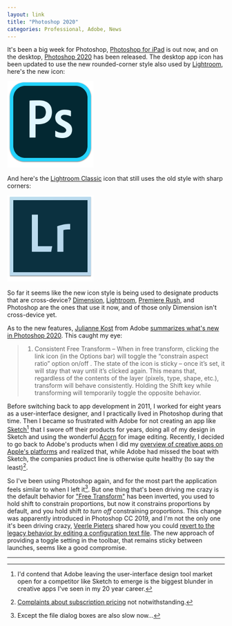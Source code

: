 ```yaml
---
layout: link
title: "Photoshop 2020"
categories: Professional, Adobe, News
---
```


It's been a big week for Photoshop, [Photoshop for iPad](https://apps.apple.com/us/app/adobe-photoshop/id1457771281) is out now, and on the desktop, [Photoshop 2020](https://www.adobe.com/products/photoshop.html) has been released. The desktop app icon has been updated to use the new rounded-corner style also used by [Lightroom](https://www.adobe.com/products/photoshop-lightroom.html), here's the new icon:

<img src="/assets/2019-11-07-photoshop-icon.png" height="200px" alt="Photoshop Icon">

And here's the [Lightroom Classic](https://www.adobe.com/products/photoshop-lightroom-classic.html) icon that still uses the old style with sharp corners:

<img src="/assets/2019-11-07-lightroom-icon.png" height="200px" alt="Lightroom Icon">

So far it seems like the new icon style is being used to designate products that are cross-device? [Dimension](https://www.adobe.com/products/dimension.html), [Lightroom](https://www.adobe.com/products/photoshop-lightroom.html), [Premiere Rush](https://www.adobe.com/products/premiere-rush.html), and Photoshop are the ones that use it now, and of those only Dimension isn't cross-device yet.

As to the new features, [Julianne Kost](https://twitter.com/julieannekost) from Adobe [summarizes what's new in Photoshop 2020](http://blogs.adobe.com/jkost/2019/11/adobe-announces-updates-and-new-features-for-photoshop.html). This caught my eye:

> 1) Consistent Free Transform – When in free transform, clicking the link icon (in the Options bar) will toggle the  “constrain aspect ratio” option on/off . The state of the icon is sticky – once it’s set, it will stay that way until it’s clicked again. This means that, regardless of the contents of the layer (pixels, type, shape, etc.), transform will behave consistently. Holding the Shift key while transforming will temporarily toggle the opposite behavior.

Before switching back to app development in 2011, I worked for eight years as a user-interface designer, and I practically lived in Photoshop during that time. Then I became so frustrated with Adobe for not creating an app like [Sketch](https://www.sketch.com/)[^missingtheboatonsketch] that I swore off their products for years, doing all of my design in Sketch and using the wonderful [Acorn](https://flyingmeat.com/acorn/) for image editing. Recently, I decided to go back to Adobe's products when I did my [overview of creative apps on Apple's platforms](https://blog.robenkleene.com/2019/08/07/apples-app-stores-have-failed-creative-apps/) and realized that, while Adobe had missed the boat with Sketch, the companies product line is otherwise quite healthy (to say the least)[^subscriptionpricingcomplaints].

So I've been using Photoshop again, and for the most part the application feels similar to when I left it[^photoshopslowdialogs]. But one thing that's been driving me crazy is the default behavior for ["Free Transform"](https://helpx.adobe.com/photoshop/using/free-transformations-images-shapes-paths.html) has been inverted, you used to hold shift to constrain proportions, but now it constrains proportions by default, and you hold shift *to turn off* constraining proportions. This change was apparently introduced in Photoshop CC 2019, and I'm not the only one it's been driving crazy, [Veerle Pieters](https://twitter.com/vpieters) shared how you could [revert to the legacy behavior by editing a configuration text file](https://veerle.duoh.com/design/get-back-to-the-legacy-transform-behavior-in-photoshop-cc2019). The new approach of providing a toggle setting in the toolbar, that remains sticky between launches, seems like a good compromise.

* * *

[^missingtheboatonsketch]: I'd contend that Adobe leaving the user-interface design tool market open for a competitor like Sketch to emerge is the biggest blunder in creative apps I've seen in my 20 year career.

[^subscriptionpricingcomplaints]: [Complaints about subscription pricing](https://blog.robenkleene.com/2019/10/29/the-dangers-of-app-subscriptions/) not notwithstanding.

[^photoshopslowdialogs]: Except the file dialog boxes are also slow now...

